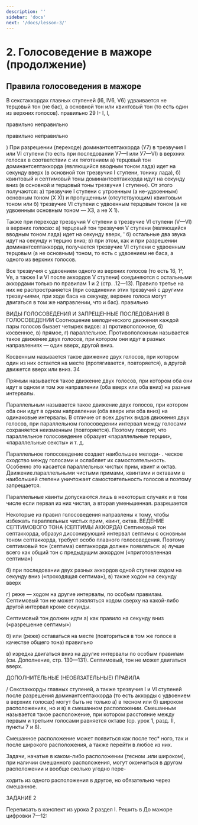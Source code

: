 ```yaml
---
description: ''
sidebar: 'docs'
next: '/docs/lesson-3/'
---
```

# 2. Голосоведение в мажоре (продолжение)

## Правила голосоведения в мажоре

В секстаккордах главных ступеней (I6, IV6, V6) удваивается не терцовый тон (не бас), а основной тон или квинтовый тон (то есть один из верхних голосов).
правильно 29 I- I, I,


правильно	неправильно


правильно	неправильно


) При разрешении (переходе) доминантсептаккорда (У7) в трезвучия I или VI ступени (то есть при последовании У7—I или У7—VI) в верхних голосах в соответствии с их тяготением
а)	терцовый тон доминантсептаккорда (являющийся вводным тоном лада) идет на секунду вверх (в основной тон трезвучия I ступени, тонику лада),
б)	квинтовый и септимовый тоны доминантсептаккорда идут на секунду вниз (в основной и терцовый тоны трезвучия I ступени).
От этого получаются:
а)	трезвучие I ступени с утроенным (а не-удвоенным) основным тоном (X XI) и пропущенным (отсутствующим) квинтовым тоном или
б)	трезвучие VI ступени с удвоенным терцовым тоном (а не удвоенным основным тоном — ХЗ, а не X 1).


Также при переходе трезвучия V ступени в трезвучие VI ступени (V—VI) в верхних голосах:
а) терцовый тон трезвучия V ступени (являющийся вводным тоном лада) идет на секунду вверх,
' б) остальные два звука идут на секунду и терцию вниз;
в)	при этом, как и при разрешении доминантсептаккорда, получается трезвучие VI ступени с удвоенным терцовым (а не основным) тоном, то есть с удвоением не баса, а одного из верхних голосов.


Все трезвучия с удвоением одного из верхних голосов (то есть 16, 1^, Vв, а также I и VI после аккордов V ступени) соединяются с остальными аккордами только по правилам 1 и 2 (стр. .12—13). Правило третье на них не распространяется (при соединении этих трезвучий с другими трезвучиями, при ходе баса на секунду, верхние голоса могут двигаться в том же направлении, что и бас).
правильно


ВИДЫ ГОЛОСОВЕДЕНИЯ И ЗАПРЕЩЕННЫЕ ПОСЛЕДОВАНИЯ В ГОЛОСОВЕДЕНИИ
Соотношение мелодического движения каждой пары голосов бывает четырех видов: а) противоположное, б) косвенное,
в)	прямое, г) параллельное.
Противоположным называется такое движение двух голосов, при котором они идут в разных направлениях — один вверх, другой вниз.


Косвенным называется такое движение двух голосов, при котором один из них остается на месте (протягивается, повторяется), а другой движется вверх или вниз.
34


Прямым называется такое движение двух голосов, при котором оба они идут в одном и том же направлении (оба вверх или оба вниз) на разные интервалы.


Параллельным называется такое движение двух голосов, при котором оба они идут в одном направлении (оба вверх или оба вниз) на одинаковые интервалы.
В отличие от всех других видов движения двух голосов, при параллельном голосоведении интервал между голосами сохраняется неизменным (повторяется). Поэтому говорят, что параллельное голосоведение образует «параллельные терции», «параллельные сексты» и т. д.



Параллельное голосоведение создает наибольшее мелоди- . ческое сходство между голосами и ослабляет их самостоятельность. Особенно это касается параллельных чистых прим, квинт и октав.
Движение.параллельными чистыми примами, квинтами и октавами в наибольшей степени уничтожает самостоятельность голосов и поэтому запрещается.


Параллельные квинты допускаются лишь в некоторых случаях и в том числе если первая из них чистая, а вторая уменьшенная.
разрешается


Некоторые из правил голосоведения направлены к тому, чтобы избежать параллельных чистых прим, квинт, октав.
ВЕДЕНИЕ СЕПТИМОВОГО ТОНА (СЕПТИМЫ АККОРДА)
Септимовый тон септаккорда, образуя диссонирующий интервал септимы с основным тоном септаккорда, требует особо плавного голосоведения.
Поэтому септимовый тон (септима) септаккорда должен появляться:
а)	лучше всего как общий тон с предыдущим аккордом («приготовленная септима»)




б)	при последовании двух разных аккордов одной ступени ходом на секунду вниз («проходящая септима»),
в)	также ходом на секунду вверх


г)	реже — ходом на другие интервалы, по особым правилам.
Септимовый тон не может появляться ходом сверху на какой-либо другой интервал кроме секунды.


Септимовый тон должен идти
а)	как правило на секунду вниз («разрешение септимы»)


б)	или (реже) оставаться на месте (повториться в том же голосе в качестве общего тона)
правильно


в)	изредка двигаться вниз на другие интервалы по особым правилам (см. Дополнение, стр. 130—131).
Септимовый, тон не может двигаться вверх.

ДОПОЛНИТЕЛЬНЫЕ (НЕОБЯЗАТЕЛЬНЫЕ) ПРАВИЛА

/
Секстаккорды главных ступеней, а также трезвучия I и VI ступеней после разрешения доминантсептаккорда (то есть аккорды с удвоением в верхних голосах) могут быть не только
а)	в тесном или б) широком расположениях, но и в) в смешанном расположении.
Смешанным называется такое расположение, при котором расстояние между первым и третьим голосами равняется октаве (ср. урок 1, разд. II, пункты 7 и 8).


Смешанное расположение может появиться как после тес* ного, так и после широкого расположения, а также перейти в любое из них.


Задачи, начатые в каком-либо расположении (тесном .или широком), при наличии смешанного расположения, могут окончиться в другом расположении и вообще сколько угодно пере-

ходить из одного расположения в другое, но обязательно через смешанное.

ЗАДАНИЕ 2

Переписать в конспект из урока 2 раздел I.
Решить в До мажоре цифровки 7—12:

